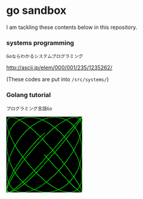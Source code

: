 # go sandbox

I am tackling these contents below in this repository.

### systems programming

`Goならわかるシステムプログラミング`

http://ascii.jp/elem/000/001/235/1235262/

(These codes are put into `/src/systems/`)

### Golang tutorial

`プログラミング言語Go`

![lissajous curve](https://github.com/furuhama/go_sandbox/blob/master/img/out2.gif)
